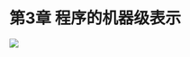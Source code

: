# 第3章 程序的机器级表示

![](https://cdn.jsdelivr.net/gh/Dragonliu2018/FigureBed@master/img/Snipaste_2020-03-30_22-23-24.jpg)



